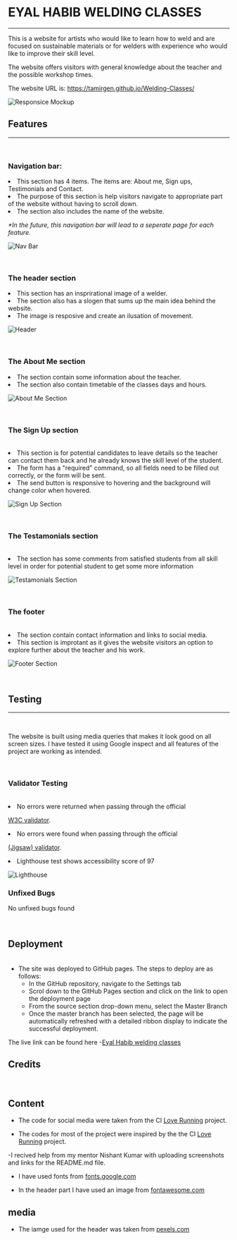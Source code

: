 # EYAL HABIB WELDING CLASSES
----------------------------

This is a website for artists who would like to learn how to weld and are focused on sustainable materials or for welders with experience who would like to improve their skill level.

The website offers visitors with general knowledge about the teacher and the possible workshop times.

The website URL is: https://tamirgen.github.io/Welding-Classes/

![Responsice Mockup](https://github.com/tamirgen/Welding-Classes/blob/main/assests/media/moc-up-web-image.png?raw=true)


## Features
-------------
<br>

### Navigation bar:

<li> This section has 4 items. The items are: About me, Sign ups, Testimonials and Contact.</li>
<li> The purpose of this section is help visitors navigate to appropriate part of the website without having to scroll down.</li>
<li> The section also includes the name of the website.</li>

<em> *In the future, this navigation bar will lead to a seperate page for each feature.</em>

![Nav Bar](https://github.com/tamirgen/Welding-Classes/blob/main/assests/media/naviagtion-bar-screenshot.png?raw=true)

<br>

### The header section

<li> This section has an insprirational image of a welder.</li>
<li> The section also has a slogen that sums up the main idea behind the website.</li>
<li> The image is resposive and create an ilusation of movement.</li>

![Header](https://github.com/tamirgen/Welding-Classes/blob/main/assests/media/header-screenshot.png?raw=true)

<br>

### The About Me section

<li> The section contain some information about the teacher.</li>
<li>The section also contain timetable of the classes days and hours.</li>

![About Me Section](https://github.com/tamirgen/Welding-Classes/blob/main/assests/media/about-me-section.png?raw=true)

<br>

### The Sign Up section
<br>

<li>This section is for potential candidates to leave details so the teacher can contact them back and he already knows the skill level of the student.
<li> The form has a "required" command, so all fields need to be filled out correctly, or the form will be sent.
<li> The send button is responsive to hovering and the background will change color when hovered.</li>

![Sign Up Section](https://github.com/tamirgen/Welding-Classes/blob/main/assests/media/sign-up-section.png?raw=true)

<br>

### The Testamonials section

<br>

<li> The section has some comments from satisfied students from all skill level in order for potential student to get some more information</li>

![Testamonials Section](https://github.com/tamirgen/Welding-Classes/blob/main/assests/media/testamonials-section.png?raw=true)

<br>

### The footer

<br>

<li> The section contain contact information and links to social media.
<li> This section is improtant as it gives the website visitors an option to explore further about the teacher and his work.

![Footer Section](https://github.com/tamirgen/Welding-Classes/blob/main/assests/media/footer-section.png?raw=true)

<br>

## Testing
-------------

<br>

The website is built using media queries that makes it look good on all screen sizes.
I have tested it using Google inspect and all features of the project are working as intended.

<br>

### Validator Testing

<br>

<li> No errors were returned when passing through the official 

[W3C validator](https://validator.w3.org/nu/?doc=https%3A%2F%2Ftamirgen.github.io%2FWelding-Classes%2Findex.html).

<li> No errors were found when passing through the official

[(Jigsaw) validator](https://jigsaw.w3.org/css-validator/validator?uri=https%3A%2F%2Ftamirgen.github.io%2FWelding-Classes%2Fassests%2Fcss%2Fstyle.css&profile=css3svg&usermedium=all&warning=1&vextwarning=&lang=en).

<li> Lighthouse test shows accessibility score of 97

![Lighthouse](https://github.com/tamirgen/Welding-Classes/blob/main/assests/media/lighthouse-screenshot.png?raw=true)


### Unfixed Bugs

No unfixed bugs found

<br>

## Deployment

<br>

- The site was deployed to GitHub pages. The steps to deploy are as follows: 
  - In the GitHub repository, navigate to the Settings tab 
  - Scrol down to the GitHub Pages section and click on the link to open the deployment page
  - From the source section drop-down menu, select the Master Branch
  - Once the master branch has been selected, the page will be automatically refreshed with a detailed ribbon display to indicate the successful deployment. 

The live link can be found here -[Eyal Habib welding classes](https://tamirgen.github.io/Welding-Classes/index.html)

## Credits

<br>

## Content

- The code for social media were taken from the CI [Love Running](https://learn.codeinstitute.net/courses/course-v1:CodeInstitute+LR101+2021_T1/courseware/4a07c57382724cfda5834497317f24d5/e6d4cda2bc08458ba94d2092be9bad3a/) project.

- The codes for most of the project were inspired by the the CI [Love Running](https://learn.codeinstitute.net/ci_program/diplomainsoftwaredevelopmentecommerce/) project.

-I recived help from my mentor Nishant Kumar with uploading screenshots and links for the README.md file.

- I have used fonts from [fonts.google.com](https://fonts.google.com/specimen/Cedarville+Cursive?query=Cedarville+Cursive)

- In the header part I have used an image from [fontawesome.com](https://fontawesome.com/v5.15/icons/tools?style=solid)

## media

- The iamge used for the header was taken from [pexels.com](https://www.pexels.com/search/welding/)


























